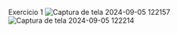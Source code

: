 Exercício 1
![Captura de tela 2024-09-05 122157](https://github.com/user-attachments/assets/2c6758d9-9b4c-44cf-a02f-7a73002fe00a)
![Captura de tela 2024-09-05 122214](https://github.com/user-attachments/assets/effefd1f-cd64-4d08-a4df-fed87d5309d6)
